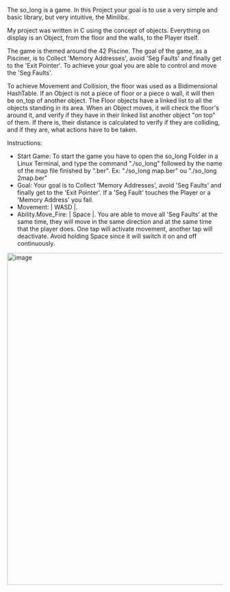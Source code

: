 The so_long is a game. In this Project your goal is to use a very simple and basic library, but very intuitive, the Minilibx.

My project was written in C using the concept of objects. Everything on display is an Object, from the floor and the walls, to the Player itself.

The game is themed around the 42 Piscine. The goal of the game, as a Pisciner, is to Collect 'Memory Addresses', avoid 'Seg Faults' and finally get to the 'Exit Pointer'. To achieve your goal you are able to control and move the 'Seg Faults'.

To achieve Movement and Collision, the floor was used as a Bidimensional HashTable. If an Object is not a piece of floor or a piece o wall, it will then be on_top of another object. The Floor objects have a linked list to all the objects standing in its area. When an Object moves, it will check the floor's around it, and verify if they have in their linked list another object "on top" of them. If there is, their distance is calculated to verify if they are colliding, and if they are, what actions have to be taken.

Instructions: 

  - Start Game: To start the game you have to open the so_long Folder in a Linux Terminal, and type the command "./so_long" followed by the name of the map file finished by ".ber". Ex: "./so_long map.ber" ou "./so_long 2map.ber"
  - Goal: Your goal is to Collect 'Memory Addresses', avoid 'Seg Faults' and finally get to the 'Exit Pointer'. If a 'Seg Fault' touches the Player or a 'Memory Address'
you fail.
  - Movement: | WASD |.
  - Ability.Move_Fire: | Space |. You are able to move all 'Seg Faults' at the same time, they will move in the same direction and at the same time that the player does.
One tap will activate movement, another tap will deactivate. Avoid holding Space since it will switch it on and off continuously.
<img width="776" alt="image" src="https://user-images.githubusercontent.com/89268663/226766926-60471dfa-39a4-42ac-8bea-a324cf9cb484.png">
